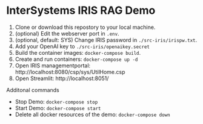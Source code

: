 # InterSystems IRIS RAG Demo

1. Clone or download this repostory to your local machine.
2. (optional) Edit the webserver port in `.env`.
3. (optional, default: SYS) Change IRIS password in `./src-iris/irispw.txt`.
4. Add your OpenAI key to `./src-iris/openaikey.secret`
5. Build the container images: `docker-compose build`.
6. Create and run containers: `docker-compose up -d`
7. Open IRIS managementportal: http://localhost:8080/csp/sys/UtilHome.csp
8. Open Streamlit: http://localhost:8051/

Additonal commands

- Stop Demo: `docker-compose stop`
- Start Demo: `docker-compose start`
- Delete all docker resources of the demo: `docker-compose down`